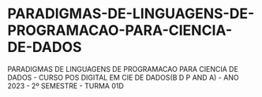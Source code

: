 # PARADIGMAS-DE-LINGUAGENS-DE-PROGRAMACAO-PARA-CIENCIA-DE-DADOS
PARADIGMAS DE LINGUAGENS DE PROGRAMACAO PARA CIENCIA DE DADOS - CURSO POS DIGITAL EM CIE DE DADOS(B D P AND A) - ANO 2023 - 2º SEMESTRE - TURMA 01D
